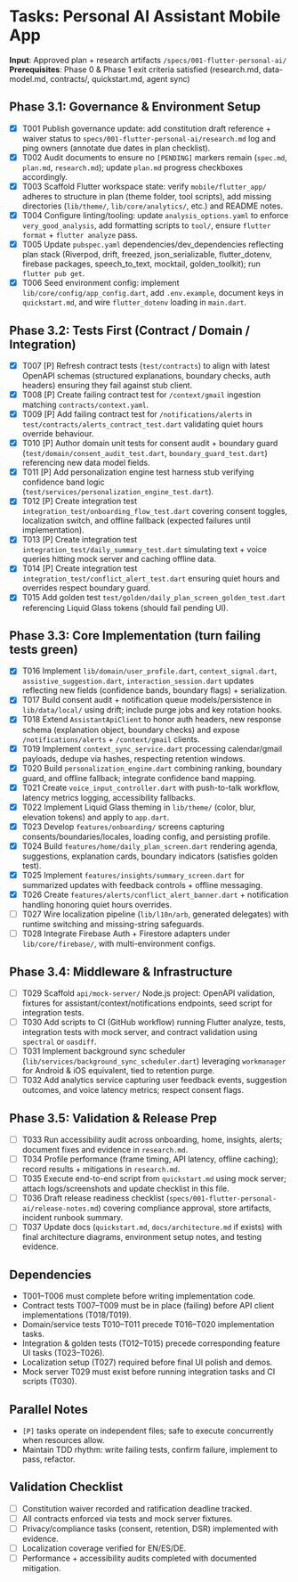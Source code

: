 # Tasks: Personal AI Assistant Mobile App

**Input**: Approved plan + research artifacts `/specs/001-flutter-personal-ai/`
**Prerequisites**: Phase 0 & Phase 1 exit criteria satisfied (research.md, data-model.md, contracts/, quickstart.md, agent sync)

## Phase 3.1: Governance & Environment Setup
- [x] T001 Publish governance update: add constitution draft reference + waiver status to `specs/001-flutter-personal-ai/research.md` log and ping owners (annotate due dates in plan checklist).
- [x] T002 Audit documents to ensure no `[PENDING]` markers remain (`spec.md`, `plan.md`, `research.md`); update `plan.md` progress checkboxes accordingly.
- [x] T003 Scaffold Flutter workspace state: verify `mobile/flutter_app/` adheres to structure in plan (theme folder, tool scripts), add missing directories (`lib/theme/`, `lib/core/analytics/`, etc.) and README notes.
- [x] T004 Configure linting/tooling: update `analysis_options.yaml` to enforce `very_good_analysis`, add formatting scripts to `tool/`, ensure `flutter format` + `flutter analyze` pass.
- [x] T005 Update `pubspec.yaml` dependencies/dev_dependencies reflecting plan stack (Riverpod, drift, freezed, json_serializable, flutter_dotenv, firebase packages, speech_to_text, mocktail, golden_toolkit); run `flutter pub get`.
- [x] T006 Seed environment config: implement `lib/core/config/app_config.dart`, add `.env.example`, document keys in `quickstart.md`, and wire `flutter_dotenv` loading in `main.dart`.

## Phase 3.2: Tests First (Contract / Domain / Integration)
- [x] T007 [P] Refresh contract tests (`test/contracts`) to align with latest OpenAPI schemas (structured explanations, boundary checks, auth headers) ensuring they fail against stub client.
- [x] T008 [P] Create failing contract test for `/context/gmail` ingestion matching `contracts/context.yaml`.
- [x] T009 [P] Add failing contract test for `/notifications/alerts` in `test/contracts/alerts_contract_test.dart` validating quiet hours override behaviour.
- [x] T010 [P] Author domain unit tests for consent audit + boundary guard (`test/domain/consent_audit_test.dart`, `boundary_guard_test.dart`) referencing new data model fields.
- [x] T011 [P] Add personalization engine test harness stub verifying confidence band logic (`test/services/personalization_engine_test.dart`).
- [x] T012 [P] Create integration test `integration_test/onboarding_flow_test.dart` covering consent toggles, localization switch, and offline fallback (expected failures until implementation).
- [x] T013 [P] Create integration test `integration_test/daily_summary_test.dart` simulating text + voice queries hitting mock server and caching offline data.
- [x] T014 [P] Create integration test `integration_test/conflict_alert_test.dart` ensuring quiet hours and overrides respect boundary guard.
- [x] T015 Add golden test `test/golden/daily_plan_screen_golden_test.dart` referencing Liquid Glass tokens (should fail pending UI).

## Phase 3.3: Core Implementation (turn failing tests green)
- [x] T016 Implement `lib/domain/user_profile.dart`, `context_signal.dart`, `assistive_suggestion.dart`, `interaction_session.dart` updates reflecting new fields (confidence bands, boundary flags) + serialization.
- [x] T017 Build consent audit + notification queue models/persistence in `lib/data/local/` using drift; include purge jobs and key rotation hooks.
- [x] T018 Extend `AssistantApiClient` to honor auth headers, new response schema (explanation object, boundary checks) and expose `/notifications/alerts` + `/context/gmail` clients.
- [x] T019 Implement `context_sync_service.dart` processing calendar/gmail payloads, dedupe via hashes, respecting retention windows.
- [x] T020 Build `personalization_engine.dart` combining ranking, boundary guard, and offline fallback; integrate confidence band mapping.
- [x] T021 Create `voice_input_controller.dart` with push-to-talk workflow, latency metrics logging, accessibility fallbacks.
- [x] T022 Implement Liquid Glass theming in `lib/theme/` (color, blur, elevation tokens) and apply to `app.dart`.
- [x] T023 Develop `features/onboarding/` screens capturing consents/boundaries/locales, loading config, and persisting profile.
- [x] T024 Build `features/home/daily_plan_screen.dart` rendering agenda, suggestions, explanation cards, boundary indicators (satisfies golden test).
- [x] T025 Implement `features/insights/summary_screen.dart` for summarized updates with feedback controls + offline messaging.
- [x] T026 Create `features/alerts/conflict_alert_banner.dart` + notification handling honoring quiet hours overrides.
- [ ] T027 Wire localization pipeline (`lib/l10n/arb`, generated delegates) with runtime switching and missing-string safeguards.
- [ ] T028 Integrate Firebase Auth + Firestore adapters under `lib/core/firebase/`, with multi-environment configs.

## Phase 3.4: Middleware & Infrastructure
- [ ] T029 Scaffold `api/mock-server/` Node.js project: OpenAPI validation, fixtures for assistant/context/notifications endpoints, seed script for integration tests.
- [ ] T030 Add scripts to CI (GitHub workflow) running Flutter analyze, tests, integration tests with mock server, and contract validation using `spectral` or `oasdiff`.
- [ ] T031 Implement background sync scheduler (`lib/services/background_sync_scheduler.dart`) leveraging `workmanager` for Android & iOS equivalent, tied to retention purge.
- [ ] T032 Add analytics service capturing user feedback events, suggestion outcomes, and voice latency metrics; respect consent flags.

## Phase 3.5: Validation & Release Prep
- [ ] T033 Run accessibility audit across onboarding, home, insights, alerts; document fixes and evidence in `research.md`.
- [ ] T034 Profile performance (frame timing, API latency, offline caching); record results + mitigations in `research.md`.
- [ ] T035 Execute end-to-end script from `quickstart.md` using mock server; attach logs/screenshots and update checklist in this file.
- [ ] T036 Draft release readiness checklist (`specs/001-flutter-personal-ai/release-notes.md`) covering compliance approval, store artifacts, incident runbook summary.
- [ ] T037 Update docs (`quickstart.md`, `docs/architecture.md` if exists) with final architecture diagrams, environment setup notes, and testing evidence.

## Dependencies
- T001–T006 must complete before writing implementation code.
- Contract tests T007–T009 must be in place (failing) before API client implementations (T018/T019).
- Domain/service tests T010–T011 precede T016–T020 implementation tasks.
- Integration & golden tests (T012–T015) precede corresponding feature UI tasks (T023–T026).
- Localization setup (T027) required before final UI polish and demos.
- Mock server T029 must exist before running integration tasks and CI scripts (T030).

## Parallel Notes
- `[P]` tasks operate on independent files; safe to execute concurrently when resources allow.
- Maintain TDD rhythm: write failing tests, confirm failure, implement to pass, refactor.

## Validation Checklist
- [ ] Constitution waiver recorded and ratification deadline tracked.
- [ ] All contracts enforced via tests and mock server fixtures.
- [ ] Privacy/compliance tasks (consent, retention, DSR) implemented with evidence.
- [ ] Localization coverage verified for EN/ES/DE.
- [ ] Performance + accessibility audits completed with documented mitigation.
